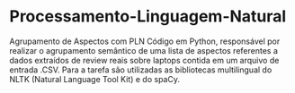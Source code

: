 # Processamento-Linguagem-Natural
Agrupamento de Aspectos com PLN
Código em Python, responsável por realizar o agrupamento semântico de uma lista de aspectos 
referentes a dados extraídos de review reais sobre laptops contida em um arquivo de entrada .CSV.
Para a tarefa são utilizadas as bibliotecas multilingual do NLTK (Natural Language Tool Kit) e do spaCy.
